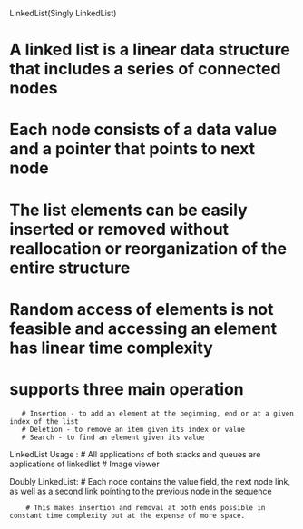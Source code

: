 LinkedList(Singly LinkedList)

   # A linked list is a linear data structure that includes a series of connected nodes

   # Each node consists of a data value and a pointer that points to next node

   # The list elements can be easily inserted or removed without reallocation or reorganization of the entire structure

   # Random access of elements is not feasible and accessing an element has linear time complexity

   # supports three main operation
       # Insertion - to add an element at the beginning, end or at a given index of the list
       # Deletion - to remove an item given its index or value
       # Search - to find an element given its value

LinkedList Usage :
    # All applications of both stacks and queues are applications of linkedlist
    # Image viewer

 
Doubly LinkedList:
    # Each node contains the value field, the next node link, as well as a second link pointing to the previous node in the sequence
    
        # This makes insertion and removal at both ends possible in constant time complexity but at the expense of more space.